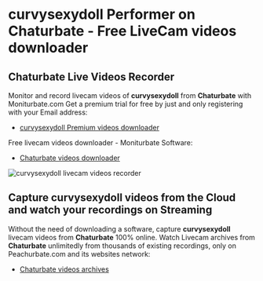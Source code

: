 # curvysexydoll Performer on Chaturbate - Free LiveCam videos downloader

## Chaturbate Live Videos Recorder

Monitor and record livecam videos of **curvysexydoll** from **Chaturbate** with Moniturbate.com
Get a premium trial for free by just and only registering with your Email address:
* [curvysexydoll Premium videos downloader](https://moniturbate.com/request-demo-licence-key.html)

Free livecam videos downloader - Moniturbate Software:
* [Chaturbate videos downloader](https://moniturbate.com/moniturbate-download-software.html)

![curvysexydoll livecam videos recorder](https://peachurnet.com/templates/moniturbate-software.png)


## Capture curvysexydoll videos from the Cloud and watch your recordings on Streaming

Without the need of downloading a software, capture **curvysexydoll** livecam videos from **Chaturbate** 100% online.
Watch Livecam archives from **Chaturbate** unlimitedly from thousands of existing recordings, only on Peachurbate.com and its websites network:
* [Chaturbate videos archives](https://peachurnet.com/)